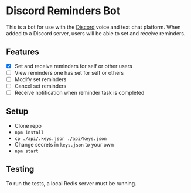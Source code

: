 # Discord Reminders Bot
This is a bot for use with the [Discord](https://discordapp.com/) voice and
text chat platform. When added to a Discord server, users will be able to set
and receive reminders.

## Features
- [x] Set and receive reminders for self or other users
- [ ] View reminders one has set for self or others
- [ ] Modify set reminders
- [ ] Cancel set reminders
- [ ] Receive notification when reminder task is completed

## Setup
 - Clone repo
 - `npm install`
 - `cp ./api/.keys.json ./api/keys.json`
 - Change secrets in `keys.json` to your own
 - `npm start`

## Testing
To run the tests, a local Redis server must be running.
